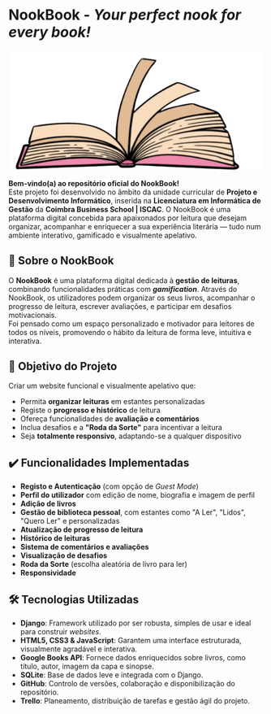 # NookBook - *Your perfect nook for every book!*

![Logótipo NookBook](nookbook/static/imagens/logo2.png)

**Bem-vindo(a) ao repositório oficial do NookBook!**  
Este projeto foi desenvolvido no âmbito da unidade curricular de **Projeto e Desenvolvimento Informático**, inserida na **Licenciatura em Informática de Gestão** da **Coimbra Business School | ISCAC**.
O NookBook é uma plataforma digital concebida para apaixonados por leitura que desejam organizar, acompanhar e enriquecer a sua experiência literária — tudo num ambiente interativo, gamificado e visualmente apelativo.

## 📖 Sobre o NookBook

O **NookBook** é uma plataforma digital dedicada à **gestão de leituras**, combinando funcionalidades práticas com ***gamification***. Através do NookBook, os utilizadores podem organizar os seus livros, acompanhar o progresso de leitura, escrever avaliações, e participar em desafios motivacionais.  
Foi pensado como um espaço personalizado e motivador para leitores de todos os níveis, promovendo o hábito da leitura de forma leve, intuitiva e interativa.

## 🎯 Objetivo do Projeto

Criar um website funcional e visualmente apelativo que:

- Permita **organizar leituras** em estantes personalizadas
- Registe o **progresso e histórico** de leitura
- Ofereça funcionalidades de **avaliação e comentários**
- Inclua desafios e a **"Roda da Sorte"** para incentivar a leitura
- Seja **totalmente responsivo**, adaptando-se a qualquer dispositivo

## ✔️ Funcionalidades Implementadas

- **Registo e Autenticação** (com opção de *Guest Mode*)
- **Perfil do utilizador** com edição de nome, biografia e imagem de perfil
- **Adição de livros**
- **Gestão de biblioteca pessoal**, com estantes como "A Ler", "Lidos", "Quero Ler" e personalizadas
- **Atualização de progresso de leitura**
- **Histórico de leituras**
- **Sistema de comentários e avaliações**
- **Visualização de desafios**
- **Roda da Sorte** (escolha aleatória de livro para ler)
- **Responsividade**

## 🛠️ Tecnologias Utilizadas

- **Django**: Framework utilizado por ser robusta, simples de usar e ideal para construir *websites*.
- **HTML5, CSS3 & JavaScript**: Garantem uma interface estruturada, visualmente agradável e interativa.
- **Google Books API**: Fornece dados enriquecidos sobre livros, como título, autor, imagem da capa e sinopse.
- **SQLite**: Base de dados leve e integrada com o Django.
- **GitHub**: Controlo de versões, colaboração e disponibilização do repositório.
- **Trello**: Planeamento, distribuição de tarefas e gestão ágil do projeto.
